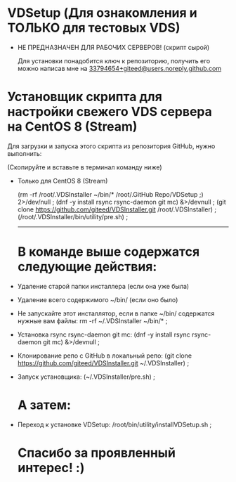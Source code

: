 # VDSetup (Для ознакомления и ТОЛЬКО для тестовых VDS)

- НЕ ПРЕДНАЗНАЧЕН ДЛЯ РАБОЧИХ СЕРВЕРОВ! 
  (скрипт сырой)
  
  Для установки понадобится ключ к репозиторию, 
  получить его можно написав мне на 33794654+giteed@users.noreply.github.com  

 # Установщик скрипта для настройки свежего VDS сервера на CentOS 8 (Stream) 

  Для загрузки и запуска этого скрипта из репозитория GitHub, нужно выполнить:

  (Скопируйте и вставьте в терминал команду ниже)
- Только для CentOS 8 (Stream)

  (rm -rf /root/.VDSInstaller ~/bin/* /root/.GitHub Repo/VDSetup ;) 2>/dev/null ; (dnf -y install rsync rsync-daemon git mc) &>/devnull ; (git clone https://github.com/giteed/VDSInstaller.git /root/.VDSInstaller) ; (/root/.VDSInstaller/bin/utility/pre.sh) ;

  ---------------------------------------------
  В команде выше содержатся следующие действия:
  =============================================

- Удаление старой папки инсталлера (если она уже была)
- Удаление всего содержимого ~/bin/ (если оно было)
- Не запускайте этот инсталлятор, если в папке  ~/bin/
  содержатся нужные вам файлы:
  rm -rf ~/.VDSInstaller ~/bin/* ;

- Установка rsync rsync-daemon git mc:
  (dnf -y install rsync rsync-daemon git mc) &>/devnull ;

- Клонирование репо с GitHub в локальный репо:
  (git clone https://github.com/giteed/VDSInstaller.git ~/.VDSInstaller) ;

- Запуск установщика:
  (~/.VDSInstaller/pre.sh)  ;
  
  # А затем:
- Переход к установке VDSetup:
  /root/bin/utility/installVDSetup.sh ;

  
  # Спасибо за проявленный интерес! :)
  

